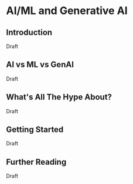 # AI/ML and Generative AI
## Introduction
Draft
## AI vs ML vs GenAI
Draft
## What's All The Hype About?
Draft
## Getting Started
Draft
## Further Reading
Draft
